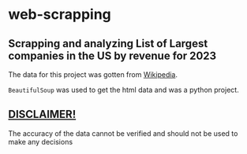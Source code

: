 # web-scrapping
## Scrapping and analyzing List of Largest companies in the US by revenue for 2023

The data for this project was gotten from [Wikipedia](https://en.wikipedia.org/wiki/List_of_largest_companies_in_the_United_States_by_revenue).

`BeautifulSoup` was used to get the html data and was a python project.

## **<ins>DISCLAIMER!</ins>**
The accuracy of the data cannot be verified and should not be used to make any decisions
